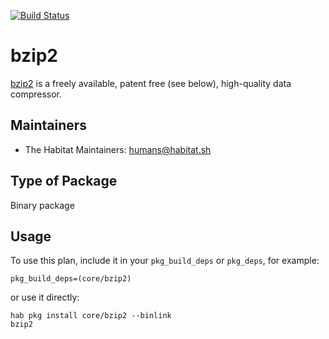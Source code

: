 [![Build Status](https://dev.azure.com/chefcorp-partnerengineering/Chef%20Base%20Plans/_apis/build/status/chef-base-plans.bzip2?branchName=master)](https://dev.azure.com/chefcorp-partnerengineering/Chef%20Base%20Plans/_build/latest?definitionId=69&branchName=master)

# bzip2

[bzip2][1] is a freely available, patent free (see below), high-quality data compressor.

## Maintainers

* The Habitat Maintainers: <humans@habitat.sh>

## Type of Package

Binary package

## Usage

To use this plan, include it in your `pkg_build_deps` or `pkg_deps`, for example:

```
pkg_build_deps=(core/bzip2)
```

or use it directly:

```
hab pkg install core/bzip2 --binlink
bzip2
```

[1]: http://www.bzip.org/

